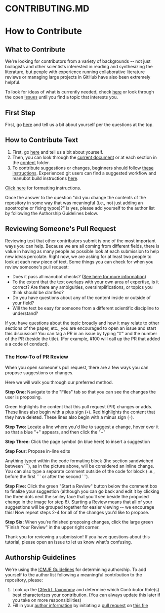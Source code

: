 # CONTRIBUTING.MD
# How to Contribute

## What to Contribute

We're looking for contributors from a variety of backgrounds -- not just biologists and other scientists interested in reading and synthesizing the literature, but people with experience running collaborative literature reviews or managing large projects in GitHub have also been extremely helpful.

To look for ideas of what is currently needed, check [here](https://github.com/bluegenes/2020-gep/issues/2) or look through the open [Issues](https://github.com/bluegenes/2020-gep/issues) until you find a topic that interests you.

## First Step

First, go [here](https://github.com/bluegenes/2020-gep/issues/1) and tell us a bit about yourself per the questions at the top.

## How to Contribute Text

1. First, go [here](https://github.com/bluegenes/2020-gep/issues/1) and tell us a bit about yourself. 
2. Then, you can look through the [current document](https://bluegenes.github.io/2020-gep/) or at each section in the [content](./content) folder.
3. To contribute suggestions or changes, beginners should follow [these instructions](INSTRUCTIONS.md).
Experienced git users can find a suggested workflow and manubot build instructions [here](INSTRUCTIONS.md#command-line-users).

[Click here](https://github.com/bluegenens/2020-gep/blob/master/USAGE.md#manuscript-metadata) for formatting instructions.

Once the answer to the question "did you change the contents of the repository in some way that was meaningful (i.e., not just adding an apostrophe or fixing typos)?" is yes, please add yourself to the author list by following the Authorship Guidelines below.

## Reviewing Someone's Pull Request

Reviewing text that other contributors submit is one of the most important ways you can help.
Because we are all coming from different fields, there is value in having as many people as possible look at each submission to help new ideas percolate.
Right now, we are asking for at least two people to look at each new piece of text.
Some things you can check for when you review someone's pull request:
- Does it pass all manubot checks? ([See here for more information](https://github.com/bluegenes/2020-gep/blob/master/INSTRUCTIONS.md#how-can-i-see-my-change))
- To the extent that the text overlaps with your own area of expertise, is it correct? 
Are there any ambiguities, oversimplifications, or topics you think should be clarified?
- Do you have questions about any of the content inside or outside of your field?
- Will the text be easy for someone from a different scientific discipline to understand?

If you have questions about the topic broadly and how it may relate to other sections of the paper, etc., you are encouraged to open an issue and start this discussion!
You can tag a PR in an issue by typing "\#" and the number of the PR (beside the title). 
(For example, #100 will call up the PR that added a a code of conduct).

### The How-To of PR Review

When you open someone's pull request, there are a few ways you can propose suggestions or changes.

Here we will walk you through our preferred method.

**Step One:** Navigate to the "Files" tab so that you can see the changes the user is proposing.

Green highlights the content that this pull request (PR) changes or adds.
These lines also begin with a plus sign (`+`).
Red highlights the content that they have deleted.
These lines also begin with a minus sign (`-`).

**Step Two:** Locate a line where you'd like to suggest a change, hover over it so that a blue "+" appears, and then click the "+"

**Step Three:** Click the page symbol (in blue here) to insert a suggestion

**Step Four:** Propose in-line edits

Anything typed within the code formating block (the section sandwiched between \`\`\`), as in the picture above, will be considered an inline change. 
You can also type a separate comment outside of the code for block (i.e., before the first \`\`\` or after the second \`\`\`).

**Step Five:** Click the green "Start a Review" button below the comment box to finalize your suggestion (although you can go back and edit it by clicking the three dots next the smiley face that you'll see beside the proposed change in the image for step 6).
Starting a Review means that all of your suggestions will be grouped together for easier viewing -- we encourage this!
Now repeat steps 2-4 for all of the changes you'd like to propose.

**Step Six:** When you're finished proposing changes, click the large green "Finish Your Review" in the upper right corner.

Thank you for reviewing a submission! 
If you have questions about this tutorial, please open an issue to let us know what's confusing.


## Authorship Guidelines

We're using the [ICMJE Guidelines](http://www.icmje.org/recommendations/browse/roles-and-responsibilities/defining-the-role-of-authors-and-contributors.html) for determining authorship.
To add yourself to the author list following a meaningful contribution to the repository, please:
1. Look up the [CRediT Taxonomy](https://casrai.org/credit/) and determine which Contributor Role(s) best characterizes your contribution.
(You can always update this later if you take on more responsibilities)
2. Fill in your [author information](USAGE.md#manuscript-metadata) by initiating a [pull request](INSTRUCTIONS.md#how-to-contribute) on [this file](content/metadata.yaml)

